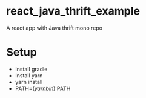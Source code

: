 # react_java_thrift_example
A react app with Java thrift mono repo

# Setup
- Install gradle
- Install yarn
- yarn install
- PATH=$(yarn bin):$PATH

